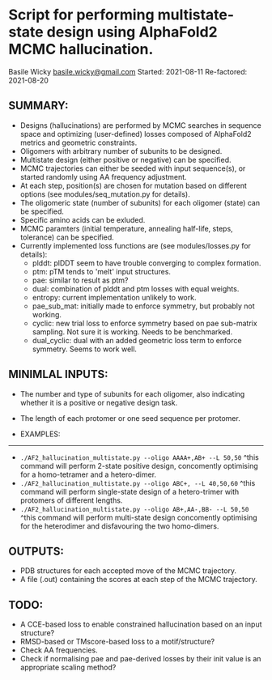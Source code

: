 Script for performing multistate-state design using AlphaFold2 MCMC hallucination.
====================================================================================
Basile Wicky <basile.wicky@gmail.com>
Started: 2021-08-11
Re-factored: 2021-08-20

SUMMARY:
--------
- Designs (hallucinations) are performed by MCMC searches in sequence space and optimizing (user-defined) losses composed of AlphaFold2 metrics and geometric constraints.
- Oligomers with arbitrary number of subunits to be designed.
- Multistate design (either positive or negative) can be specified.
- MCMC trajectories can either be seeded with input sequence(s), or started randomly using AA frequency adjustment.
- At each step, position(s) are chosen for mutation based on different options (see modules/seq_mutation.py for details).
- The oligomeric state (number of subunits) for each oligomer (state) can be specified.
- Specific amino acids can be exluded.
- MCMC paramters (initial temperature, annealing half-life, steps, tolerance) can be specified.
- Currently implemented loss functions are (see modules/losses.py for details):
  - plddt: plDDT seem to have trouble converging to complex formation.
  - ptm: pTM tends to 'melt' input structures.
  - pae: similar to result as ptm?
  - dual: combination of plddt and ptm losses with equal weights.
  - entropy: current implementation unlikely to work.
  - pae_sub_mat: initially made to enforce symmetry, but probably not working.
  - cyclic: new trial loss to enforce symmetry based on pae sub-matrix sampling. Not sure it is working. Needs to be benchmarked.
  - dual_cyclic: dual with an added geometric loss term to enforce symmetry. Seems to work well.

MINIMLAL INPUTS:
---------------
- The number and type of subunits for each oligomer, also indicating whether it is a positive or negative design task.
- The length of each protomer or one seed sequence per protomer.

- EXAMPLES:
-----------
- `./AF2_hallucination_multistate.py --oligo AAAA+,AB+ --L 50,50`
   ^this command will perform 2-state positive design, concomently optimising for a homo-tetramer and a hetero-dimer.
- `./AF2_hallucination_multistate.py --oligo ABC+, --L 40,50,60`
  ^this command will perform single-state design of a hetero-trimer with protomers of different lengths.
- `./AF2_hallucination_multistate.py --oligo AB+,AA-,BB- --L 50,50`
   ^this command will perform multi-state design concomently optimising for the heterodimer and disfavouring the two homo-dimers.

OUTPUTS:
---------
- PDB structures for each accepted move of the MCMC trajectory.
- A file (.out) containing the scores at each step of the MCMC trajectory.

TODO:
------
- A CCE-based loss to enable constrained hallucination based on an input structure?
- RMSD-based or TMscore-based loss to a motif/structure?
- Check AA frequencies.
- Check if normalising pae and pae-derived losses by their init value is an appropriate scaling method?
